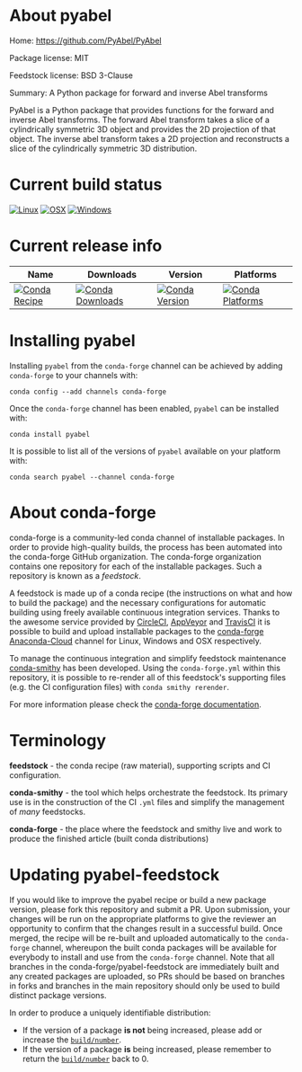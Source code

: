 About pyabel
============

Home: https://github.com/PyAbel/PyAbel

Package license: MIT

Feedstock license: BSD 3-Clause

Summary: A Python package for forward and inverse Abel transforms

PyAbel is a Python package that provides functions for the forward and inverse Abel transforms.
The forward Abel transform takes a slice of a cylindrically symmetric 3D object and provides the
2D projection of that object. The inverse abel transform takes a 2D projection and reconstructs
a slice of the cylindrically symmetric 3D distribution.


Current build status
====================

[![Linux](https://img.shields.io/circleci/project/github/conda-forge/pyabel-feedstock/master.svg?label=Linux)](https://circleci.com/gh/conda-forge/pyabel-feedstock)
[![OSX](https://img.shields.io/travis/conda-forge/pyabel-feedstock/master.svg?label=macOS)](https://travis-ci.org/conda-forge/pyabel-feedstock)
[![Windows](https://img.shields.io/appveyor/ci/conda-forge/pyabel-feedstock/master.svg?label=Windows)](https://ci.appveyor.com/project/conda-forge/pyabel-feedstock/branch/master)

Current release info
====================

| Name | Downloads | Version | Platforms |
| --- | --- | --- | --- |
| [![Conda Recipe](https://img.shields.io/badge/recipe-pyabel-green.svg)](https://anaconda.org/conda-forge/pyabel) | [![Conda Downloads](https://img.shields.io/conda/dn/conda-forge/pyabel.svg)](https://anaconda.org/conda-forge/pyabel) | [![Conda Version](https://img.shields.io/conda/vn/conda-forge/pyabel.svg)](https://anaconda.org/conda-forge/pyabel) | [![Conda Platforms](https://img.shields.io/conda/pn/conda-forge/pyabel.svg)](https://anaconda.org/conda-forge/pyabel) |

Installing pyabel
=================

Installing `pyabel` from the `conda-forge` channel can be achieved by adding `conda-forge` to your channels with:

```
conda config --add channels conda-forge
```

Once the `conda-forge` channel has been enabled, `pyabel` can be installed with:

```
conda install pyabel
```

It is possible to list all of the versions of `pyabel` available on your platform with:

```
conda search pyabel --channel conda-forge
```


About conda-forge
=================

conda-forge is a community-led conda channel of installable packages.
In order to provide high-quality builds, the process has been automated into the
conda-forge GitHub organization. The conda-forge organization contains one repository
for each of the installable packages. Such a repository is known as a *feedstock*.

A feedstock is made up of a conda recipe (the instructions on what and how to build
the package) and the necessary configurations for automatic building using freely
available continuous integration services. Thanks to the awesome service provided by
[CircleCI](https://circleci.com/), [AppVeyor](http://www.appveyor.com/)
and [TravisCI](https://travis-ci.org/) it is possible to build and upload installable
packages to the [conda-forge](https://anaconda.org/conda-forge)
[Anaconda-Cloud](http://docs.anaconda.org/) channel for Linux, Windows and OSX respectively.

To manage the continuous integration and simplify feedstock maintenance
[conda-smithy](http://github.com/conda-forge/conda-smithy) has been developed.
Using the ``conda-forge.yml`` within this repository, it is possible to re-render all of
this feedstock's supporting files (e.g. the CI configuration files) with ``conda smithy rerender``.

For more information please check the [conda-forge documentation](https://conda-forge.org/docs/).

Terminology
===========

**feedstock** - the conda recipe (raw material), supporting scripts and CI configuration.

**conda-smithy** - the tool which helps orchestrate the feedstock.
                   Its primary use is in the construction of the CI ``.yml`` files
                   and simplify the management of *many* feedstocks.

**conda-forge** - the place where the feedstock and smithy live and work to
                  produce the finished article (built conda distributions)


Updating pyabel-feedstock
=========================

If you would like to improve the pyabel recipe or build a new
package version, please fork this repository and submit a PR. Upon submission,
your changes will be run on the appropriate platforms to give the reviewer an
opportunity to confirm that the changes result in a successful build. Once
merged, the recipe will be re-built and uploaded automatically to the
`conda-forge` channel, whereupon the built conda packages will be available for
everybody to install and use from the `conda-forge` channel.
Note that all branches in the conda-forge/pyabel-feedstock are
immediately built and any created packages are uploaded, so PRs should be based
on branches in forks and branches in the main repository should only be used to
build distinct package versions.

In order to produce a uniquely identifiable distribution:
 * If the version of a package **is not** being increased, please add or increase
   the [``build/number``](http://conda.pydata.org/docs/building/meta-yaml.html#build-number-and-string).
 * If the version of a package **is** being increased, please remember to return
   the [``build/number``](http://conda.pydata.org/docs/building/meta-yaml.html#build-number-and-string)
   back to 0.